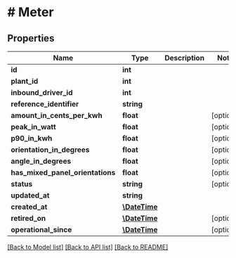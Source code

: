 # # Meter

## Properties

Name | Type | Description | Notes
------------ | ------------- | ------------- | -------------
**id** | **int** |  | 
**plant_id** | **int** |  | 
**inbound_driver_id** | **int** |  | 
**reference_identifier** | **string** |  | 
**amount_in_cents_per_kwh** | **float** |  | [optional] 
**peak_in_watt** | **float** |  | [optional] 
**p90_in_kwh** | **float** |  | [optional] 
**orientation_in_degrees** | **float** |  | [optional] 
**angle_in_degrees** | **float** |  | [optional] 
**has_mixed_panel_orientations** | **float** |  | [optional] 
**status** | **string** |  | [optional] 
**updated_at** | **string** |  | 
**created_at** | [**\DateTime**](\DateTime.md) |  | 
**retired_on** | [**\DateTime**](\DateTime.md) |  | [optional] 
**operational_since** | [**\DateTime**](\DateTime.md) |  | [optional] 

[[Back to Model list]](../../README.md#documentation-for-models) [[Back to API list]](../../README.md#documentation-for-api-endpoints) [[Back to README]](../../README.md)


